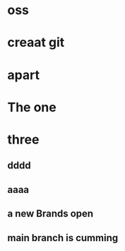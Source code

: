 # oss

# creaat git
# apart

# The one
# three

## dddd
## aaaa
## a new Brands open

## main branch is cumming
